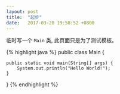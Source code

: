 ```yaml
---
layout: post
title:  "起步"
date:   2017-03-20 19:58:52 +0800
---
```

临时写一个 `Main` 类, 此页面只是为了测试模板。

{% highlight java %}
public class Main {

    public static void main(String[] args) {
        System.out.println("Hello World!");
    }
}
{% endhighlight %}